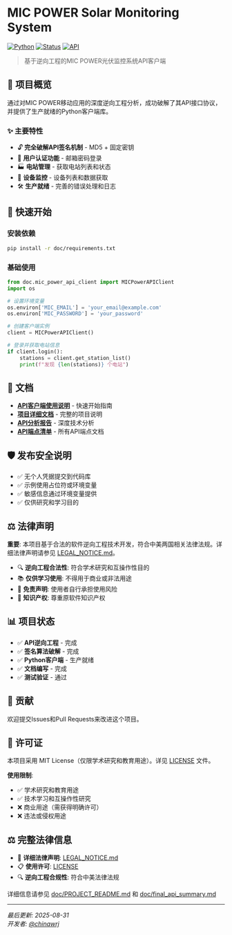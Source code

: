 # MIC POWER Solar Monitoring System

[![Python](https://img.shields.io/badge/Python-3.7+-blue.svg)](https://python.org)
[![Status](https://img.shields.io/badge/Status-Production%20Ready-green.svg)]()
[![API](https://img.shields.io/badge/API-Reverse%20Engineered-orange.svg)]()

> 基于逆向工程的MIC POWER光伏监控系统API客户端

## 🎯 项目概览

通过对MIC POWER移动应用的深度逆向工程分析，成功破解了其API接口协议，并提供了生产就绪的Python客户端库。

### ✨ 主要特性

- 🔓 **完全破解API签名机制** - MD5 + 固定密钥
- 🔐 **用户认证功能** - 邮箱密码登录
- 🏭 **电站管理** - 获取电站列表和状态
- 📱 **设备监控** - 设备列表和数据获取
- 🛠️ **生产就绪** - 完善的错误处理和日志

## 🚀 快速开始

### 安装依赖

```bash
pip install -r doc/requirements.txt
```

### 基础使用

```python
from doc.mic_power_api_client import MICPowerAPIClient
import os

# 设置环境变量
os.environ['MIC_EMAIL'] = 'your_email@example.com'
os.environ['MIC_PASSWORD'] = 'your_password'

# 创建客户端实例
client = MICPowerAPIClient()

# 登录并获取电站信息
if client.login():
    stations = client.get_station_list()
    print(f"发现 {len(stations)} 个电站")
```

## 📖 文档

- [**API客户端使用说明**](doc/README.md) - 快速开始指南
- [**项目详细文档**](doc/PROJECT_README.md) - 完整的项目说明
- [**API分析报告**](doc/final_api_summary.md) - 深度技术分析
- [**API端点清单**](doc/API_Endpoints.md) - 所有API端点文档

## 🛡️ 发布安全说明

- ✅ 无个人凭据提交到代码库
- ✅ 示例使用占位符或环境变量
- ✅ 敏感信息通过环境变量提供
- ✅ 仅供研究和学习目的

## ⚖️ 法律声明

**重要**: 本项目基于合法的软件逆向工程技术开发，符合中美两国相关法律法规。详细法律声明请参见 [LEGAL_NOTICE.md](LEGAL_NOTICE.md)。

- 🔍 **逆向工程合法性**: 符合学术研究和互操作性目的
- 📚 **仅供学习使用**: 不得用于商业或非法用途  
- 🚫 **免责声明**: 使用者自行承担使用风险
- 📖 **知识产权**: 尊重原软件知识产权

## 📊 项目状态

- ✅ **API逆向工程** - 完成
- ✅ **签名算法破解** - 完成  
- ✅ **Python客户端** - 生产就绪
- ✅ **文档编写** - 完成
- ✅ **测试验证** - 通过

## 🤝 贡献

欢迎提交Issues和Pull Requests来改进这个项目。

## 📜 许可证

本项目采用 MIT License（仅限学术研究和教育用途）。详见 [LICENSE](LICENSE) 文件。

**使用限制**:
- ✅ 学术研究和教育用途
- ✅ 技术学习和互操作性研究  
- ❌ 商业用途（需获得明确许可）
- ❌ 违法或侵权用途

## ⚖️ 完整法律信息

- 📄 **详细法律声明**: [LEGAL_NOTICE.md](LEGAL_NOTICE.md)
- 📋 **使用许可**: [LICENSE](LICENSE)
- 🔍 **逆向工程合规性**: 符合中美法律法规

详细信息请参见 [doc/PROJECT_README.md](doc/PROJECT_README.md) 和 [doc/final_api_summary.md](doc/final_api_summary.md)

---

*最后更新: 2025-08-31*  
*开发者: [@chinawrj](https://github.com/chinawrj)*
